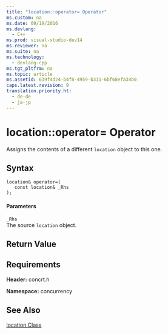 ```yaml
---
title: "location::operator= Operator"
ms.custom: na
ms.date: 09/19/2016
ms.devlang: 
  - C++
ms.prod: visual-studio-dev14
ms.reviewer: na
ms.suite: na
ms.technology: 
  - devlang-cpp
ms.tgt_pltfrm: na
ms.topic: article
ms.assetid: 639f4d24-b4f8-4959-b331-6bf68efa34b0
caps.latest.revision: 9
translation.priority.ht: 
  - de-de
  - ja-jp
---
```

# location::operator= Operator
Assigns the contents of a different `location` object to this one.  
  
## Syntax  
  
```  
location& operator=(  
   const location& _Rhs  
);  
```  
  
#### Parameters  
 `_Rhs`  
 The source `location` object.  
  
## Return Value  
  
## Requirements  
 **Header:** concrt.h  
  
 **Namespace:** concurrency  
  
## See Also  
 [location Class](../vs140/location-Class.md)